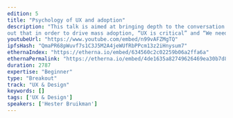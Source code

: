 ```yaml
---
edition: 5
title: "Psychology of UX and adoption"
description: "This talk is aimed at bringing depth to the conversation of mass adoption by defining concepts such as ‘UX’, ‘Education’, and ‘User’. It is commonly pointed 
out that in order to drive mass adoption, “UX is critical” and “We need to educate users”. Is this true? What does this look like in practice? And what can we do to get the UX right? In this talk I’ll provide actionable suggestions based on  stablished frameworks on the psychology of technology adoption as well as anecdotes from UX research at Status; where over the last year we have surveyed over 300 people, talked to ca. 50 people in usability testing and field research, and received numerous valuable requests in Status’ public channels. Suggestions include for example how to design user interfaces in which people can safely learn from mistakes and interactions that satisfy the human need to connect with family and friends."
youtubeUrl: "https://www.youtube.com/embed/n99vAFZMgTQ"
ipfsHash: "QmaPR68pWuvf7s1C3J5M2A4jeWUfRbPPcm13z2iHnysum7"
ethernaIndex: "https://etherna.io/embed/634560c2c02259b06a2ffa6a"
ethernaPermalink: "https://etherna.io/embed/4de1635a82749626469ea30b7d8f9c4474ca4a185da14937e4554508a4b69fd6"
duration: 2787
expertise: "Beginner"
type: "Breakout"
track: "UX & Design"
keywords: []
tags: ['UX & Design']
speakers: ['Hester Bruikman']
---
```

